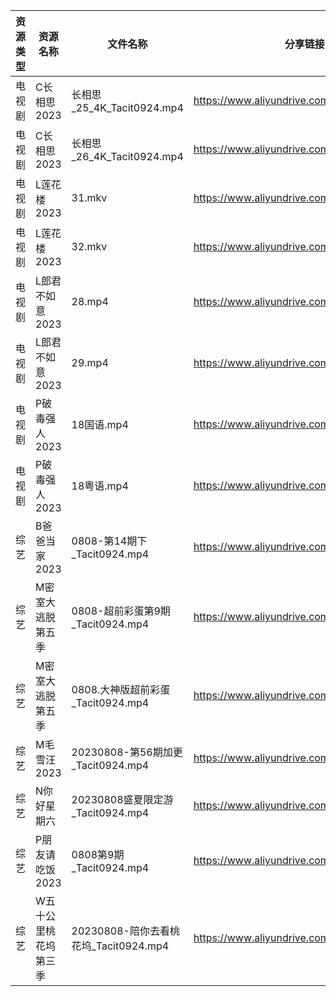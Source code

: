 | 资源类型 | 资源名称        | 文件名称                           | 分享链接                                      | 更新时间       |
| ---- | ----------- | ------------------------------ | ----------------------------------------- | ---------- |
| 电视剧  | C长相思2023    | 长相思_25_4K_Tacit0924.mp4        | https://www.aliyundrive.com/s/4u3FpioY6BR | 2023-08-09 |
| 电视剧  | C长相思2023    | 长相思_26_4K_Tacit0924.mp4        | https://www.aliyundrive.com/s/4u3FpioY6BR | 2023-08-09 |
| 电视剧  | L莲花楼2023    | 31.mkv                         | https://www.aliyundrive.com/s/Zwa3Wbizqpv | 2023-08-09 |
| 电视剧  | L莲花楼2023    | 32.mkv                         | https://www.aliyundrive.com/s/Zwa3Wbizqpv | 2023-08-09 |
| 电视剧  | L郎君不如意2023  | 28.mp4                         | https://www.aliyundrive.com/s/t5SwfgT4MyL | 2023-08-09 |
| 电视剧  | L郎君不如意2023  | 29.mp4                         | https://www.aliyundrive.com/s/t5SwfgT4MyL | 2023-08-09 |
| 电视剧  | P破毒强人2023   | 18国语.mp4                       | https://www.aliyundrive.com/s/N9L3L9L9hNr | 2023-08-09 |
| 电视剧  | P破毒强人2023   | 18粤语.mp4                       | https://www.aliyundrive.com/s/N9L3L9L9hNr | 2023-08-09 |
| 综艺   | B爸爸当家2023   | 0808-第14期下_Tacit0924.mp4       | https://www.aliyundrive.com/s/SqHa3g1TkvY | 2023-08-09 |
| 综艺   | M密室大逃脱第五季   | 0808-超前彩蛋第9期_Tacit0924.mp4     | https://www.aliyundrive.com/s/KFCWQFSRon1 | 2023-08-09 |
| 综艺   | M密室大逃脱第五季   | 0808.大神版超前彩蛋_Tacit0924.mp4     | https://www.aliyundrive.com/s/KFCWQFSRon1 | 2023-08-09 |
| 综艺   | M毛雪汪2023    | 20230808-第56期加更_Tacit0924.mp4  | https://www.aliyundrive.com/s/asPqfgPRqAg | 2023-08-09 |
| 综艺   | N你好星期六      | 20230808盛夏限定游_Tacit0924.mp4    | https://www.aliyundrive.com/s/QGPr3eRo3pE | 2023-08-09 |
| 综艺   | P朋友请吃饭2023  | 0808第9期_Tacit0924.mp4          | https://www.aliyundrive.com/s/A2Z3HKrT65s | 2023-08-09 |
| 综艺   | W五十公里桃花坞第三季 | 20230808-陪你去看桃花坞_Tacit0924.mp4 | https://www.aliyundrive.com/s/UM8vBhV25fT | 2023-08-09 |
